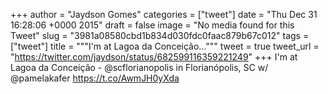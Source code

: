 
+++
author = "Jaydson Gomes"
categories = ["tweet"]
date = "Thu Dec 31 16:28:06 +0000 2015"
draft = false
image = "No media found for this Tweet"
slug = "3981a08580cbd1b834d030fdc0faac879b67c012"
tags = ["tweet"]
title = """I'm at Lagoa da Conceição..."""
tweet = true
tweet_url = "https://twitter.com/jaydson/status/682599116359221249"
+++
I'm at Lagoa da Conceição - @scflorianopolis in Florianópolis, SC w/ @pamelakafer https://t.co/AwmJH0yXda

